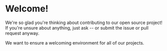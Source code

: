 # Welcome!
We're so glad you're thinking about contributing to our open source project! 
If you're unsure about anything, just ask -- or submit the issue or pull request anyway. 

We want to ensure a welcoming environment for all of our projects. 

